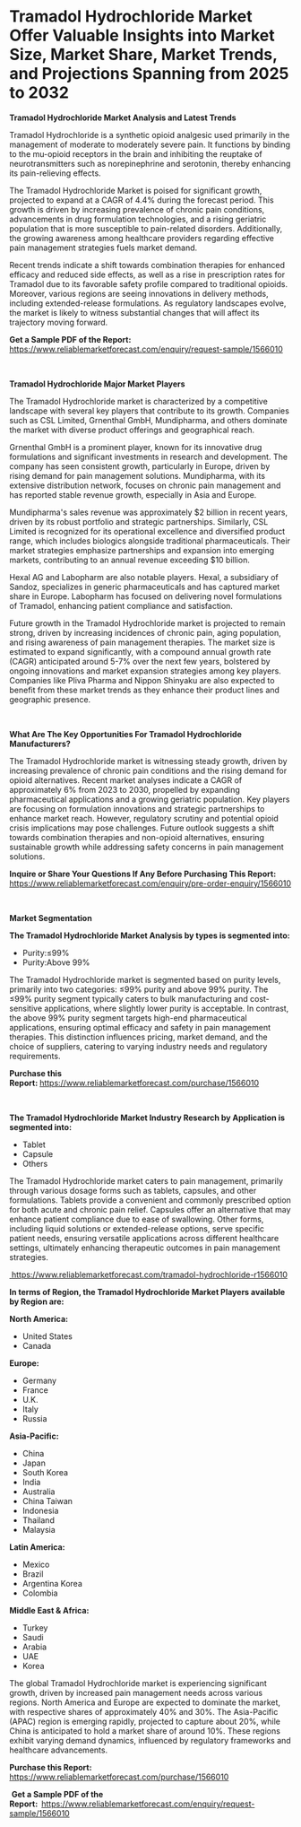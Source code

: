 <p><h1>Tramadol Hydrochloride Market Offer Valuable Insights into Market Size, Market Share, Market Trends, and Projections Spanning from 2025 to 2032</h1></p><p><strong>Tramadol Hydrochloride Market Analysis and Latest Trends</strong></p>
<p><p>Tramadol Hydrochloride is a synthetic opioid analgesic used primarily in the management of moderate to moderately severe pain. It functions by binding to the mu-opioid receptors in the brain and inhibiting the reuptake of neurotransmitters such as norepinephrine and serotonin, thereby enhancing its pain-relieving effects.</p><p>The Tramadol Hydrochloride Market is poised for significant growth, projected to expand at a CAGR of 4.4% during the forecast period. This growth is driven by increasing prevalence of chronic pain conditions, advancements in drug formulation technologies, and a rising geriatric population that is more susceptible to pain-related disorders. Additionally, the growing awareness among healthcare providers regarding effective pain management strategies fuels market demand.</p><p>Recent trends indicate a shift towards combination therapies for enhanced efficacy and reduced side effects, as well as a rise in prescription rates for Tramadol due to its favorable safety profile compared to traditional opioids. Moreover, various regions are seeing innovations in delivery methods, including extended-release formulations. As regulatory landscapes evolve, the market is likely to witness substantial changes that will affect its trajectory moving forward.</p></p>
<p><strong>Get a Sample PDF of the Report:&nbsp;</strong> <a href="https://www.reliablemarketforecast.com/enquiry/request-sample/1566010?utm_campaign=3249&utm_medium=2&utm_source=Github&utm_content=ia&utm_term=19042025&utm_id=tramadol-hydrochloride">https://www.reliablemarketforecast.com/enquiry/request-sample/1566010</a></p>
<p>&nbsp;</p>
<p><strong>Tramadol Hydrochloride Major Market Players</strong></p>
<p><p>The Tramadol Hydrochloride market is characterized by a competitive landscape with several key players that contribute to its growth. Companies such as CSL Limited, Grnenthal GmbH, Mundipharma, and others dominate the market with diverse product offerings and geographical reach.</p><p>Grnenthal GmbH is a prominent player, known for its innovative drug formulations and significant investments in research and development. The company has seen consistent growth, particularly in Europe, driven by rising demand for pain management solutions. Mundipharma, with its extensive distribution network, focuses on chronic pain management and has reported stable revenue growth, especially in Asia and Europe.</p><p>Mundipharma's sales revenue was approximately $2 billion in recent years, driven by its robust portfolio and strategic partnerships. Similarly, CSL Limited is recognized for its operational excellence and diversified product range, which includes biologics alongside traditional pharmaceuticals. Their market strategies emphasize partnerships and expansion into emerging markets, contributing to an annual revenue exceeding $10 billion.</p><p>Hexal AG and Labopharm are also notable players. Hexal, a subsidiary of Sandoz, specializes in generic pharmaceuticals and has captured market share in Europe. Labopharm has focused on delivering novel formulations of Tramadol, enhancing patient compliance and satisfaction.</p><p>Future growth in the Tramadol Hydrochloride market is projected to remain strong, driven by increasing incidences of chronic pain, aging population, and rising awareness of pain management therapies. The market size is estimated to expand significantly, with a compound annual growth rate (CAGR) anticipated around 5-7% over the next few years, bolstered by ongoing innovations and market expansion strategies among key players. Companies like Pliva Pharma and Nippon Shinyaku are also expected to benefit from these market trends as they enhance their product lines and geographic presence.</p></p>
<p>&nbsp;</p>
<p><strong>What Are The Key Opportunities For Tramadol Hydrochloride Manufacturers?</strong></p>
<p><p>The Tramadol Hydrochloride market is witnessing steady growth, driven by increasing prevalence of chronic pain conditions and the rising demand for opioid alternatives. Recent market analyses indicate a CAGR of approximately 6% from 2023 to 2030, propelled by expanding pharmaceutical applications and a growing geriatric population. Key players are focusing on formulation innovations and strategic partnerships to enhance market reach. However, regulatory scrutiny and potential opioid crisis implications may pose challenges. Future outlook suggests a shift towards combination therapies and non-opioid alternatives, ensuring sustainable growth while addressing safety concerns in pain management solutions.</p></p>
<p><strong>Inquire or Share Your Questions If Any Before Purchasing This Report:</strong> <a href="https://www.reliablemarketforecast.com/enquiry/pre-order-enquiry/1566010?utm_campaign=3249&utm_medium=2&utm_source=Github&utm_content=ia&utm_term=19042025&utm_id=tramadol-hydrochloride">https://www.reliablemarketforecast.com/enquiry/pre-order-enquiry/1566010</a></p>
<p>&nbsp;</p>
<p><strong>Market Segmentation</strong></p>
<p><strong>The Tramadol Hydrochloride Market Analysis by types is segmented into:</strong></p>
<p><ul><li>Purity:≤99%</li><li>Purity:Above 99%</li></ul></p>
<p><p>The Tramadol Hydrochloride market is segmented based on purity levels, primarily into two categories: ≤99% purity and above 99% purity. The ≤99% purity segment typically caters to bulk manufacturing and cost-sensitive applications, where slightly lower purity is acceptable. In contrast, the above 99% purity segment targets high-end pharmaceutical applications, ensuring optimal efficacy and safety in pain management therapies. This distinction influences pricing, market demand, and the choice of suppliers, catering to varying industry needs and regulatory requirements.</p></p>
<p><strong>Purchase this Report:&nbsp;</strong><a href="https://www.reliablemarketforecast.com/purchase/1566010?utm_campaign=3249&utm_medium=2&utm_source=Github&utm_content=ia&utm_term=19042025&utm_id=tramadol-hydrochloride">https://www.reliablemarketforecast.com/purchase/1566010</a></p>
<p>&nbsp;</p>
<p><strong>The Tramadol Hydrochloride Market Industry Research by Application is segmented into:</strong></p>
<p><ul><li>Tablet</li><li>Capsule</li><li>Others</li></ul></p>
<p><p>The Tramadol Hydrochloride market caters to pain management, primarily through various dosage forms such as tablets, capsules, and other formulations. Tablets provide a convenient and commonly prescribed option for both acute and chronic pain relief. Capsules offer an alternative that may enhance patient compliance due to ease of swallowing. Other forms, including liquid solutions or extended-release options, serve specific patient needs, ensuring versatile applications across different healthcare settings, ultimately enhancing therapeutic outcomes in pain management strategies.</p></p>
<p><a href="https://www.reliablemarketforecast.com/tramadol-hydrochloride-r1566010?utm_campaign=3249&utm_medium=2&utm_source=Github&utm_content=ia&utm_term=19042025&utm_id=tramadol-hydrochloride">&nbsp;https://www.reliablemarketforecast.com/tramadol-hydrochloride-r1566010</a></p>
<p><strong>In terms of Region, the Tramadol Hydrochloride Market Players available by Region are:</strong></p>
<p>
    <p> <strong> North America: </strong>
        <ul>
            <li>United States</li>
            <li>Canada</li>
        </ul>
        </p> 
    <p> <strong> Europe: </strong>
        <ul>
            <li>Germany</li>
            <li>France</li>
            <li>U.K.</li>
            <li>Italy</li>
            <li>Russia</li>
        </ul>
        </p> 
    <p> <strong> Asia-Pacific: </strong>
        <ul>
            <li>China</li>
            <li>Japan</li>
            <li>South Korea</li>
            <li>India</li>
            <li>Australia</li>
            <li>China Taiwan</li>
            <li>Indonesia</li>
            <li>Thailand</li>
            <li>Malaysia</li>
        </ul>
        </p> 
    <p> <strong> Latin America: </strong>
        <ul>
            <li>Mexico</li>
            <li>Brazil</li>
            <li>Argentina Korea</li>
            <li>Colombia</li>
        </ul>
        </p> 
    <p> <strong> Middle East & Africa: </strong>
        <ul>
            <li>Turkey</li>
            <li>Saudi</li>
            <li>Arabia</li>
            <li>UAE</li>
            <li>Korea</li>
        </ul>
    </p>
    </p>
<p><p>The global Tramadol Hydrochloride market is experiencing significant growth, driven by increased pain management needs across various regions. North America and Europe are expected to dominate the market, with respective shares of approximately 40% and 30%. The Asia-Pacific (APAC) region is emerging rapidly, projected to capture about 20%, while China is anticipated to hold a market share of around 10%. These regions exhibit varying demand dynamics, influenced by regulatory frameworks and healthcare advancements.</p></p>
<p><strong>Purchase this Report: </strong><a href="https://www.reliablemarketforecast.com/purchase/1566010?utm_campaign=3249&utm_medium=2&utm_source=Github&utm_content=ia&utm_term=19042025&utm_id=tramadol-hydrochloride">https://www.reliablemarketforecast.com/purchase/1566010</a></p>
<p>&nbsp;<strong>Get a Sample PDF of the Report:&nbsp;&nbsp;</strong><a href="https://www.reliablemarketforecast.com/enquiry/request-sample/1566010?utm_campaign=3249&utm_medium=2&utm_source=Github&utm_content=ia&utm_term=19042025&utm_id=tramadol-hydrochloride">https://www.reliablemarketforecast.com/enquiry/request-sample/1566010</a></p>
<p><strong></strong></p>
<p><p></p><p></p><p></p></p>